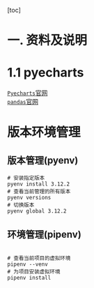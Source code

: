 
[toc]

# 一. 资料及说明
# 1.1 pyecharts
[`Pyecharts`官网](https://pyecharts.org/#/zh-cn/intro)  
[`pandas`官网](http://pandas.pydata.org/ )

# 版本环境管理
## 版本管理(pyenv)
```shell
# 安装指定版本
pyenv install 3.12.2
# 查看当前管理的所有版本
pyenv versions
# 切换版本
pyenv global 3.12.2
```

## 环境管理(pipenv)
```shell

# 查看当前项目的虚拟环境
pipenv --venv
# 为项目安装虚拟环境
pipenv install
```